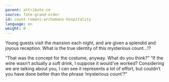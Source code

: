 ```yaml
---
parent: attribute.ce
source: fate-grand-order
id: count-romani-archamans-hospitality
language: en
weight: 0
---
```


Young guests visit the mansion each night, and are given a splendid and joyous reception.
What is the true identity of this mysterious count…!?

“That was the concept for the costume, anyway.
What do you think?”
“If the wine wasn’t actually a soft drink, I suppose it would’ve worked?
Considering we are talking about you, I can see it represents a lot of effort, but couldn’t you have done better than the phrase ’mysterious count’?”
